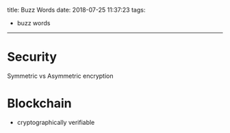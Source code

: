 title: Buzz Words
date: 2018-07-25 11:37:23
tags:
- buzz words
---


# Security

Symmetric vs Asymmetric encryption

# Blockchain

* cryptographically verifiable

